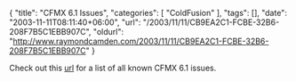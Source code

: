 {
	"title": "CFMX 6.1 Issues",
	"categories": [
		"ColdFusion"
	],
	"tags": [],
	"date": "2003-11-11T08:11:40+06:00",
	"url": "/2003/11/11/CB9EA2C1-FCBE-32B6-208F7B5C1EBB907C",
	"oldurl": "http://www.raymondcamden.com/2003/11/11/CB9EA2C1-FCBE-32B6-208F7B5C1EBB907C"
}

Check out this <a href="http://www.macromedia.com/support/coldfusion/ts/documents/cfmx61_issues.htm">url</a> for a list of all known CFMX 6.1 issues.